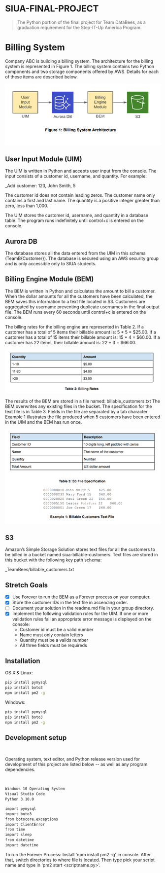 # SIUA-FINAL-PROJECT 
> The Python portion of the final project for Team DataBees, as a graduation requirement for the Step-IT-Up America Program. 


# Billing System

Company ABC is building a billing system. The architecture for the billing system is represented
in Figure 1. The billing system contains two Python components and two storage components
offered by AWS. Details for each of these items are described below.

![](Figure-1.png)

## User Input Module (UIM)
The UIM is written in Python and accepts user input from the console. The input consists of a
customer id, username, and quantity. For example:

_Add customer: 123, John Smith, 5

The customer id does not contain leading zeros. The customer name only contains a first and
last name. The quantity is a positive integer greater than zero, less than 1,000.

The UIM stores the customer id, username, and quantity in a database table. The program runs
indefinitely until control+c is entered on the console.

## Aurora DB 
The database stores all the data entered from the UIM in this
schema (TeamB{Customer}). The database is secured using an AWS security group and
is only accessible only to SIUA students.

## Billing Engine Module (BEM)
The BEM is written in Python and calculates the amount to bill a customer. When the dollar
amounts for all the customers have been calculated, the BEM saves this information to a text
file located in S3. Customers are aggregated by username preventing duplicate usernames in
the final output file. The BEM runs every 60 seconds until control+c is entered on the
console.

The billing rates for the billing engine are represented in Table 2. If a customer has a total of 5
items their billable amount is: 5 * 5 = $25.00. If a customer has a total of 15 items their billable
amount is: 15 * 4 = $60.00. If a customer has 22 items, their billable amount is:
22 * 3 = $66.00.

![](Figure-2.png)

The results of the BEM are stored in a file named: billable_customers.txt The BEM
overwrites any existing files in the bucket. The specification for the text file is in Table 3. Fields
in the file are separated by a tab character. Example 1 illustrates the file produced when 5
customers have been entered in the UIM and the BEM has run once.

![](Figure-3.png)

## S3
Amazon’s Simple Storage Solution stores text files for all the customers to be billed in a bucket
named siua-billable-customers. Text files are stored in this bucket with the following
key path schema:

_TeamBees/billable_customers.txt

## Stretch Goals 
- [X] Use Forever to run the BEM as a Forever process on your computer.
- [X] Store the customer IDs in the text file in ascending order.
- [ ] Document your solution in the readme.md file in your group directory.
- [X] Implement the following validation rules for the UIM. If one or more validation rules fail
an appropriate error message is displayed on the console:
  * Customer id must be a valid number
  * Name must only contain letters
  * Quantity must be a valids number
  * All three fields must be requireds

<!-- ## Usage example

A few motivating and useful examples of how your product can be used. Spice this up with code blocks and potentially more screenshots.

_For more examples and usage, please refer to the [Wiki][wiki]._ -->

## Installation

OS X & Linux:

```sh
pip install pymysql
pip install boto3
npm install pm2 -g
```

Windows:

```sh
pip install pymysql
pip install boto3
npm install pm2 -g
```

## Development setup
<br>
<p>Operating system, text editor, and Python release version used for development of this project are listed below -- as well as any program dependencies.</p>
<br>
<!-- Describe how to install all development dependencies and how to run an automated test-suite of some kind. Potentially do this for multiple platforms. -->

```sh
Windows 10 Operating System 
Visual Studio Code 
Python 3.10.0
```

```sh
import pymysql
import boto3
from botocore.exceptions 
import ClientError
from time 
import sleep
from datetime 
import datetime
```

To run the Forever Process: 
Install 'npm install pm2 -g' in console. After that, switch directories to where file is located. Then type pick your script name and type in 'pm2 start <scriptname.py>'. 
